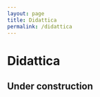 ```yaml
---
layout: page
title: Didattica
permalink: /didattica
---
```


<div class="container">
  <h1 class="heading">Didattica</h1>
  <h2 class="heading">Under construction</h2>
  <div class="center">
    <i class="fa-solid fa-person-digging icon-large"></i>
  </div>
</div>
